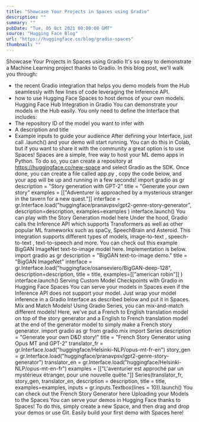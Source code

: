 ```yaml
---
title: "Showcase Your Projects in Spaces using Gradio"
description: ""
summary: ""
pubDate: "Tue, 05 Oct 2021 00:00:00 GMT"
source: "Hugging Face Blog"
url: "https://huggingface.co/blog/gradio-spaces"
thumbnail: ""
---
```


Showcase Your Projects in Spaces using Gradio
It's so easy to demonstrate a Machine Learning project thanks to Gradio.
In this blog post, we'll walk you through:
- the recent Gradio integration that helps you demo models from the Hub seamlessly with few lines of code leveraging the Inference API.
- how to use Hugging Face Spaces to host demos of your own models.
Hugging Face Hub Integration in Gradio
You can demonstrate your models in the Hub easily. You only need to define the Interface that includes:
- The repository ID of the model you want to infer with
- A description and title
- Example inputs to guide your audience
After defining your Interface, just call .launch()
and your demo will start running. You can do this in Colab, but if you want to share it with the community a great option is to use Spaces!
Spaces are a simple, free way to host your ML demo apps in Python. To do so, you can create a repository at https://huggingface.co/new-space and select Gradio as the SDK. Once done, you can create a file called app.py
, copy the code below, and your app will be up and running in a few seconds!
import gradio as gr
description = "Story generation with GPT-2"
title = "Generate your own story"
examples = [["Adventurer is approached by a mysterious stranger in the tavern for a new quest."]]
interface = gr.Interface.load("huggingface/pranavpsv/gpt2-genre-story-generator",
description=description,
examples=examples
)
interface.launch()
You can play with the Story Generation model here
Under the hood, Gradio calls the Inference API which supports Transformers as well as other popular ML frameworks such as spaCy, SpeechBrain and Asteroid. This integration supports different types of models, image-to-text
, speech-to-text
, text-to-speech
and more. You can check out this example BigGAN ImageNet text-to-image
model here. Implementation is below.
import gradio as gr
description = "BigGAN text-to-image demo."
title = "BigGAN ImageNet"
interface = gr.Interface.load("huggingface/osanseviero/BigGAN-deep-128",
description=description,
title = title,
examples=[["american robin"]]
)
interface.launch()
Serving Custom Model Checkpoints with Gradio in Hugging Face Spaces
You can serve your models in Spaces even if the Inference API does not support your model. Just wrap your model inference in a Gradio Interface
as described below and put it in Spaces.
Mix and Match Models!
Using Gradio Series, you can mix-and-match different models! Here, we've put a French to English translation model on top of the story generator and a English to French translation model at the end of the generator model to simply make a French story generator.
import gradio as gr
from gradio.mix import Series
description = "Generate your own D&D story!"
title = "French Story Generator using Opus MT and GPT-2"
translator_fr = gr.Interface.load("huggingface/Helsinki-NLP/opus-mt-fr-en")
story_gen = gr.Interface.load("huggingface/pranavpsv/gpt2-genre-story-generator")
translator_en = gr.Interface.load("huggingface/Helsinki-NLP/opus-mt-en-fr")
examples = [["L'aventurier est approché par un mystérieux étranger, pour une nouvelle quête."]]
Series(translator_fr, story_gen, translator_en, description = description,
title = title,
examples=examples, inputs = gr.inputs.Textbox(lines = 10)).launch()
You can check out the French Story Generator here
Uploading your Models to the Spaces
You can serve your demos in Hugging Face thanks to Spaces! To do this, simply create a new Space, and then drag and drop your demos or use Git.
Easily build your first demo with Spaces here!